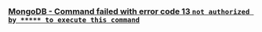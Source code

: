 ### [MongoDB - Command failed with error code 13 `not authorized by ***** to execute this command`](https://stackoverflow.com/questions/34864603/mongodb-command-failed-with-error-code-13-not-authorized-by-to-execute)

